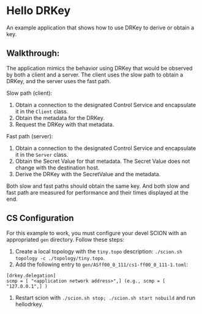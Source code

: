 # Hello DRKey

An example application that shows how to use DRKey to derive or obtain a key.

## Walkthrough:

The application mimics the behavior using DRKey that would be observed by both a client and a server.
The client uses the slow path to obtain a DRKey, and the server uses the fast path.

Slow path (client):
1. Obtain a connection to the designated Control Service and encapsulate it in the `Client` class.
1. Obtain the metadata for the DRKey.
1. Request the DRKey with that metadata.

Fast path (server):
1. Obtain a connection to the designated Control Service and encapsulate it in the `Server` class.
1. Obtain the Secret Value for that metadata. The Secret Value does not change with the destination host.
1. Derive the DRKey with the SecretValue and the metadata.

Both slow and fast paths should obtain the same key.
And both slow and fast path are measured for performance and their times displayed at the end.

## CS Configuration

For this example to work, you must configure your devel SCION with an appropriated `gen` directory.
Follow these steps:

1. Create a local topology with the `tiny.topo` description: `./scion.sh topology -c ./topology/tiny.topo`.
1. Add the following entry to `gen/ASff00_0_111/cs1-ff00_0_111-1.toml`:
```
[drkey.delegation]
scmp = [ "<application network address>",] (e.g., scmp = [ "127.0.0.1",] )
```
1. Restart scion with `./scion.sh stop; ./scion.sh start nobuild` and run hellodrkey.

